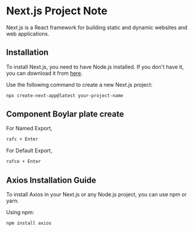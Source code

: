 # Next.js Project Note

Next.js is a React framework for building static and dynamic websites and web applications.

## Installation

To install Next.js, you need to have Node.js installed. If you don't have it, you can download it from [here](https://nodejs.org/).

Use the following command to create a new Next.js project:

```bash
npx create-next-app@latest your-project-name
```

## Component Boylar plate create 

For Named Export,
```bash
rafc + Enter
```

For Default Export,
```bash
rafce + Enter
```

## Axios Installation Guide

To install Axios in your Next.js or any Node.js project, you can use npm or yarn.

Using npm:

```bash
npm install axios
